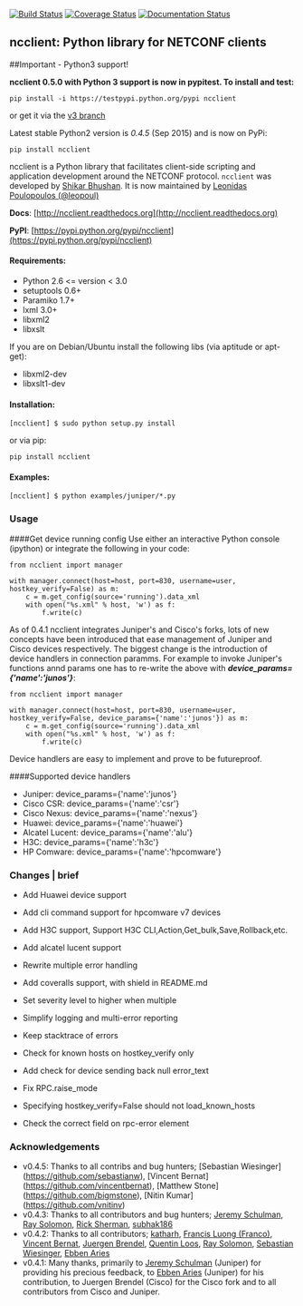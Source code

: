 [![Build Status](https://travis-ci.org/ncclient/ncclient.svg?branch=master)](https://travis-ci.org/ncclient/ncclient)
[![Coverage Status](https://coveralls.io/repos/leopoul/ncclient/badge.svg)](https://coveralls.io/r/leopoul/ncclient)
[![Documentation Status](https://readthedocs.org/projects/ncclient/badge/?version=latest)](https://readthedocs.org/projects/ncclient/?badge=latest)

ncclient: Python library for NETCONF clients
--------------------------------------------

##Important - Python3 support!

**ncclient 0.5.0 with Python 3 support is now in pypitest. To install and test:**

```pip install -i https://testpypi.python.org/pypi ncclient```

or get it via the [v3 branch](https://github.com/ncclient/ncclient/tree/v3) 

Latest stable Python2 version is *0.4.5* (Sep 2015) and is now on PyPi:

```pip install ncclient```


ncclient is a Python library that facilitates client-side scripting
and application development around the NETCONF protocol. `ncclient` was
developed by [Shikar Bhushan](http://schmizz.net). It is now maintained
by [Leonidas Poulopoulos (@leopoul)](http://ncclient.org)

**Docs**: [http://ncclient.readthedocs.org](http://ncclient.readthedocs.org)

**PyPI**: [https://pypi.python.org/pypi/ncclient](https://pypi.python.org/pypi/ncclient)

#### Requirements:
* Python 2.6 <= version < 3.0
* setuptools 0.6+
* Paramiko 1.7+
* lxml 3.0+
* libxml2
* libxslt

If you are on Debian/Ubuntu install the following libs (via aptitude or apt-get):
* libxml2-dev
* libxslt1-dev

#### Installation:

    [ncclient] $ sudo python setup.py install
    
or via pip:

    pip install ncclient

#### Examples:

    [ncclient] $ python examples/juniper/*.py

### Usage
####Get device running config
Use either an interactive Python console (ipython)
or integrate the following in your code:

    from ncclient import manager

    with manager.connect(host=host, port=830, username=user, hostkey_verify=False) as m:
        c = m.get_config(source='running').data_xml
        with open("%s.xml" % host, 'w') as f:
            f.write(c)

As of 0.4.1 ncclient integrates Juniper's and Cisco's forks, lots of new concepts
have been introduced that ease management of Juniper and Cisco devices respectively.
The biggest change is the introduction of device handlers in connection paramms.
For example to invoke Juniper's functions annd params one has to re-write the above with ***device_params={'name':'junos'}***:

    from ncclient import manager

    with manager.connect(host=host, port=830, username=user, hostkey_verify=False, device_params={'name':'junos'}) as m:
        c = m.get_config(source='running').data_xml
        with open("%s.xml" % host, 'w') as f:
            f.write(c)

Device handlers are easy to implement and prove to be futureproof.

####Supported device handlers

* Juniper: device_params={'name':'junos'}
* Cisco CSR: device_params={'name':'csr'}
* Cisco Nexus: device_params={'name':'nexus'}
* Huawei: device_params={'name':'huawei'}
* Alcatel Lucent: device_params={'name':'alu'}
* H3C: device_params={'name':'h3c'}
* HP Comware: device_params={'name':'hpcomware'}


### Changes | brief

* Add Huawei device support
* Add cli command support for hpcomware v7 devices
* Add H3C support, Support H3C CLI,Action,Get_bulk,Save,Rollback,etc.
* Add alcatel lucent support

* Rewrite multiple error handling
* Add coveralls support, with shield in README.md
* Set severity level to higher when multiple
* Simplify logging and multi-error reporting
* Keep stacktrace of errors
* Check for known hosts on hostkey_verify only
* Add check for device sending back null error_text
* Fix RPC.raise_mode
* Specifying hostkey_verify=False should not load_known_hosts
* Check the correct field on rpc-error element

### Acknowledgements
* v0.4.5: Thanks to all contribs and bug hunters; [Sebastian Wiesinger] (https://github.com/sebastianw), [Vincent Bernat] (https://github.com/vincentbernat), [Matthew Stone] (https://github.com/bigmstone), [Nitin Kumar] (https://github.com/vnitinv)
* v0.4.3: Thanks to all contributors and bug hunters; [Jeremy Schulman](https://github.com/jeremyschulman), [Ray Solomon](https://github.com/rsolomo), [Rick Sherman](https://github.com/shermdog), [subhak186](https://github.com/subhak186)
* v0.4.2: Thanks to all contributors; [katharh](https://github.com/katharh), [Francis Luong (Franco)](https://github.com/francisluong), [Vincent Bernat](https://github.com/vincentbernat), [Juergen Brendel](https://github.com/juergenbrendel), [Quentin Loos](https://github.com/Kent1), [Ray Solomon](https://github.com/rsolomo), [Sebastian Wiesinger](https://github.com/sebastianw), [Ebben Aries](https://github.com/earies) 
* v0.4.1: Many thanks, primarily to [Jeremy Schulman](https://github.com/jeremyschulman) (Juniper) for providing his precious feedback, to [Ebben Aries](https://github.com/earies) (Juniper) for his contribution, to Juergen Brendel (Cisco) for the Cisco fork and to all contributors from Cisco and Juniper.


